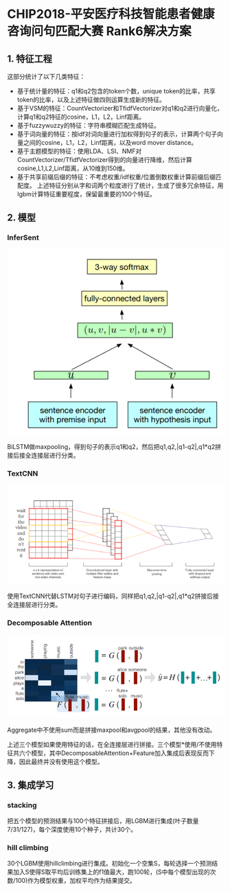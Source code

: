 # CHIP2018-平安医疗科技智能患者健康咨询问句匹配大赛 Rank6解决方案

## 1. 特征工程
这部分统计了以下几类特征：
- 基于统计量的特征：q1和q2包含的token个数，unique token的比率，共享token的比率，以及上述特征做四则运算生成新的特征。
- 基于VSM的特征：CountVectorizer和TfidfVectorizer对q1和q2进行向量化，计算q1和q2特征的cosine，L1，L2，Linf距离。
- 基于fuzzywuzzy的特征：字符串模糊匹配生成特征。
- 基于词向量的特征：按idf对词向量进行加权得到句子的表示，计算两个句子向量之间的cosine，L1，L2，Linf距离，以及word mover distance。
- 基于主题模型的特征：使用LDA、LSI、NMF对CountVectorizer/TfidfVectorizer得到的向量进行降维，然后计算cosine,L1,L2,Linf距离，从10维到150维。
- 基于共享前缀后缀的特征：不考虑权重/idf权重/位置倒数权重计算前缀后缀匹配度。
上述特征分别从字和词两个粒度进行了统计，生成了很多冗余特征，用lgbm计算特征重要程度，保留最重要的100个特征。

## 2. 模型
### InferSent
![InferSent](pic/InferSent.jpg)

BiLSTM做maxpooling，得到句子的表示q1和q2，然后把q1,q2,|q1-q2|,q1*q2拼接后接全连接层进行分类。

### TextCNN
![TextCNN](pic/TextCNN.jpg)

使用TextCNN代替LSTM对句子进行编码，同样把q1,q2,|q1-q2|,q1*q2拼接后接全连接层进行分类。

### Decomposable Attention
![DecomposableAttention](pic/DecomposableAttention.jpg)

Aggregate中不使用sum而是拼接maxpool和avgpool的结果，其他没有改动。

上述三个模型如果使用特征的话，在全连接层进行拼接。三个模型*使用/不使用特征共六个模型，其中DecomposableAttention+Feature加入集成后表现反而下降，因此最终并没有使用这个模型。

## 3. 集成学习
### stacking
把五个模型的预测结果与100个特征拼接后，用LGBM进行集成(叶子数量7/31/127)，每个深度使用10个种子，共计30个。
### hill climbing
30个LGBM使用hillclimbing进行集成。初始化一个空集S，每轮选择一个预测结果加入S使得S取平均后训练集上的f1值最大，跑100轮，(S中每个模型出现的次数/100)作为模型权重，加权平均作为结果提交。
